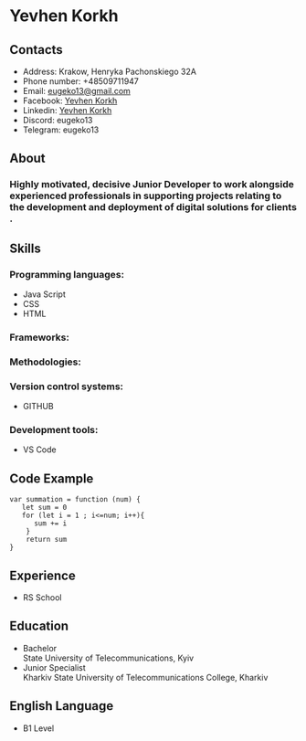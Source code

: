 # **Yevhen Korkh** 
## Contacts
* Address: Krakow, Henryka Pachonskiego 32A
* Phone number: +48509711947
* Email: eugeko13@gmail.com
* Facebook: [Yevhen Korkh](https://www.facebook.com/eugenekorkh)
* Linkedin: [Yevhen Korkh](https://www.linkedin.com/in/yevhen-korkh-a82b05247/)
* Discord: eugeko13
* Telegram: eugeko13
## About
### Highly motivated, decisive Junior Developer to work alongside experienced professionals in supporting projects relating to the development and deployment of digital solutions for clients .
## Skills 
### Programming languages:
+ Java Script
+ CSS
+ HTML
### Frameworks:
### Methodologies:
### Version control systems:
+ GITHUB
### Development tools:
+ VS Code
## Code Example
```
var summation = function (num) {
   let sum = 0
   for (let i = 1 ; i<=num; i++){
      sum += i
    }
    return sum
}
```
## Experience
+ RS School
## Education
+ Bachelor <br> State University of Telecommunications, Kyiv
+ Junior Specialist <br> Kharkiv State University of Telecommunications College, Kharkiv
## English Language
+ B1 Level 
